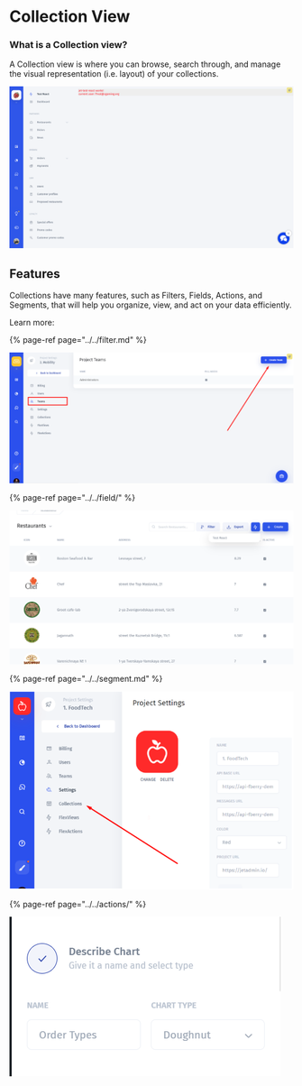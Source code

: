 # Collection View

### What is a Collection view?

A Collection view is where you can browse, search through, and manage the visual representation \(i.e. layout\) of your collections.

![](../../../.gitbook/assets/image%20%28224%29.png)

## Features

Collections have many features, such as Filters, Fields, Actions, and Segments, that will help you organize, view, and act on your data efficiently.

Learn more:

{% page-ref page="../../filter.md" %}

![](../../../.gitbook/assets/image%20%28272%29.png)

{% page-ref page="../../field/" %}

![](../../../.gitbook/assets/image%20%28206%29.png)

{% page-ref page="../../segment.md" %}

![](../../../.gitbook/assets/image%20%2856%29.png)

{% page-ref page="../../actions/" %}

![](../../../.gitbook/assets/image%20%28237%29.png)

